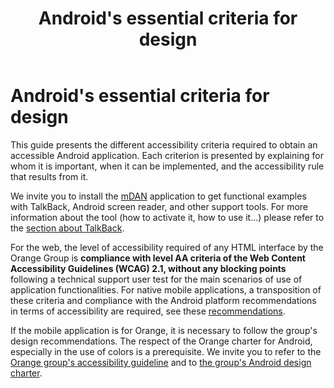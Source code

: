 ﻿---
title: "Android's essential criteria for design"
---

# Android's essential criteria for design

This guide presents the different accessibility criteria required to obtain an accessible Android application. Each criterion is presented by explaining for whom it is important, when it can be implemented, and the accessibility rule that results from it.

We invite you to install the [mDAN](../../mdan/) application to get functional examples with TalkBack, Android screen reader, and other support tools. For more information about the tool (how to activate it, how to use it...) please refer to the [section about TalkBack](../talkback/).

For the web, the level of accessibility required of any <abbr>HTML</abbr> interface by the Orange Group is **compliance with level AA criteria of the Web Content Accessibility Guidelines (<abbr>WCAG</abbr>) 2.1, without any blocking points** following a technical support user test for the main scenarios of use of application functionalities. For native mobile applications, a transposition of these criteria and compliance with the Android platform recommendations in terms of accessibility are required, see these [recommendations](https://developer.android.com/guide/topics/ui/accessibility/).

If the mobile application is for Orange, it is necessary to follow the group's design recommendations. The respect of the Orange charter for Android, especially in the use of colors is a prerequisite. We invite you to refer to the [Orange group's accessibility guideline](https://design.orange.com/fr/guidelines/accessibility/) and to [the group's Android design charter](https://design.orange.com/fr/guidelines/android/).